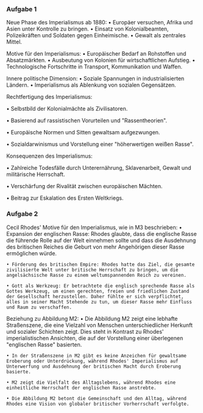 ### Aufgabe 1

Neue Phase des Imperialismus ab 1880:
    • Europäer versuchen, Afrika und Asien unter Kontrolle zu bringen.
    • Einsatz von Kolonialbeamten, Polizeikräften und Soldaten gegen Einheimische.
    • Gewalt als zentrales Mittel.

Motive für den Imperialismus:
    • Europäischer Bedarf an Rohstoffen und Absatzmärkten.
    • Ausbeutung von Kolonien für wirtschaftlichen Aufstieg.
    • Technologische Fortschritte in Transport, Kommunikation und Waffen.

Innere politische Dimension:
    • Soziale Spannungen in industrialisierten Ländern.
    • Imperialismus als Ablenkung von sozialen Gegensätzen.

Rechtfertigung des Imperialismus:

• Selbstbild der Kolonialmächte als Zivilisatoren.

• Basierend auf rassistischen Vorurteilen und "Rassentheorien".

• Europäische Normen und Sitten gewaltsam aufgezwungen.

• Sozialdarwinismus und Vorstellung einer "höherwertigen weißen Rasse".

Konsequenzen des Imperialismus:

• Zahlreiche Todesfälle durch Unterernährung, Sklavenarbeit, Gewalt und militärische Herrschaft.

• Verschärfung der Rivalität zwischen europäischen Mächten.

• Beitrag zur Eskalation des Ersten Weltkriegs.

### Aufgabe 2

Cecil Rhodes' Motive für den Imperialismus, wie in M3 beschrieben:
    • Expansion der englischen Rasse: Rhodes glaubte, dass die englische Rasse die führende Rolle auf der Welt einnehmen sollte und dass die Ausdehnung des britischen Reiches die Geburt von mehr Angehörigen dieser Rasse ermöglichen würde.

    • Förderung des britischen Empire: Rhodes hatte das Ziel, die gesamte zivilisierte Welt unter britische Herrschaft zu bringen, um die angelsächsische Rasse zu einem weltumspannenden Reich zu vereinen.

    • Gott als Werkzeug: Er betrachtete die englisch sprechende Rasse als Gottes Werkzeug, um einen gerechten, freien und friedlichen Zustand der Gesellschaft herzustellen. Daher fühlte er sich verpflichtet, alles in seiner Macht Stehende zu tun, um dieser Rasse mehr Einfluss und Raum zu verschaffen.

Beziehung zu Abbildung M2:
    • Die Abbildung M2 zeigt eine lebhafte Straßenszene, die eine Vielzahl von Menschen unterschiedlicher Herkunft und sozialer Schichten zeigt. Dies steht in Kontrast zu Rhodes' imperialistischen Ansichten, die auf der Vorstellung einer überlegenen "englischen Rasse" basierten.

    • In der Straßenszene in M2 gibt es keine Anzeichen für gewaltsame Eroberung oder Unterdrückung, während Rhodes' Imperialismus auf Unterwerfung und Ausdehnung der britischen Macht durch Eroberung basierte.

    • M2 zeigt die Vielfalt des Alltagslebens, während Rhodes eine einheitliche Herrschaft der englischen Rasse anstrebte.

    • Die Abbildung M2 betont die Gemeinschaft und den Alltag, während Rhodes eine Vision von globaler britischer Vorherrschaft verfolgte.